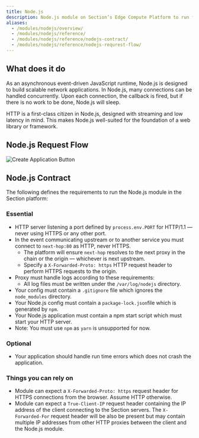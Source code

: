 ```yaml
---
title: Node.js
description: Node.js module on Section’s Edge Compute Platform to run fully featured JavaScript functions on a distributed edge
aliases:
  - /modules/nodejs/overview/
  - /modules/nodejs/reference/
  - /modules/nodejs/reference/nodejs-contract/
  - /modules/nodejs/reference/nodejs-requrest-flow/
---
```


## What does it do

As an asynchronous event-driven JavaScript runtime, Node.js is designed to build scalable network applications. In Node.js, many connections can be handled concurrently. Upon each connection, the callback is fired, but if there is no work to be done, Node.js will sleep.

HTTP is a first-class citizen in Node.js, designed with streaming and low latency in mind. This makes Node.js well-suited for the foundation of a web library or framework.

## Node.js Request Flow

![Create Application Button](/docs/images/nodejs-request-flow.png)

## Node.js Contract

The following defines the requirements to run the Node.js module in the Section platform:

### Essential

* HTTP server listening a port defined by `process.env.PORT` for HTTP/1.1 — never using HTTPS or any other port.
* In the event communicating upstream or to another service you must connect to `next-hop:80` as HTTP, never HTTPS.
   * The platform will ensure `next-hop` resolves to the next proxy in the chain or the origin — whichever is next upstream.
   * Specify a `X-Forwarded-Proto: https` HTTP request header to perform HTTPS requests to the origin.
* Proxy must handle logs according to these requirements:
   * All log files must be written under the `/var/log/nodejs` directory.
* Your config must contain a `.gitignore` file which ignores the `node_modules` directory.
* Your Node.js config must contain a `package-lock.json`file which is generated by `npm`.
* Your Node.js application must contain a npm start script which must start your HTTP server.
* Note: You must use `npm` as `yarn` is unsupported for now.

### Optional

* Your application should handle run time errors which does not crash the application.

### Things you can rely on

* Module can expect a `X-Forwarded-Proto: https` request header for HTTPS connections from the browser. Assume HTTP otherwise.
* Module can expect a `True-Client-IP` request header containing the IP address of the client connecting to the Section servers. The `X-Forwarded-For` request header will be also be present but may contain multiple IP addresses from other HTTP proxies between the client and the Node.js module.
